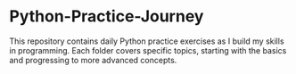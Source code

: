 # Python-Practice-Journey
This repository contains daily Python practice exercises as I build my skills in programming.   Each folder covers specific topics, starting with the basics and progressing to more advanced concepts.  
